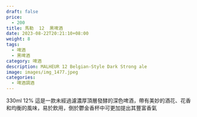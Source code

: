 ```yaml
---
draft: false
price:
  - 200
title: 馬勒  12  黑啤酒
date: 2023-08-22T20:21:10+08:00
weight: 8
tags:
  - 啤酒
  - 黑啤酒
category: 啤酒
description: MALHEUR 12 Belgian-Style Dark Strong ale
image: images/img_1477.jpeg
categories:
  - 啤酒調酒
---
```

 330ml 12% 這是一款未經過濾濃厚頂層發酵的深色啤酒，帶有美妙的酒花、花香和均衡的風味，易於飲用，倒於鬱金香杯中可更加提出其豐富香氣 